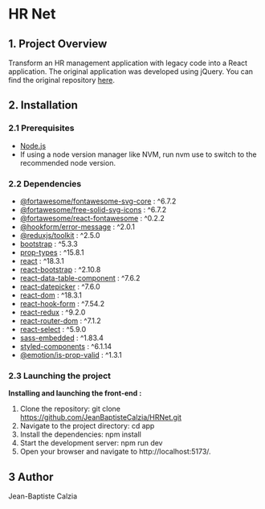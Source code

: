 # HR Net

## 1. Project Overview

Transform an HR management application with legacy code into a React application. The original application was developed using jQuery. You can find the original repository [here](https://github.com/OpenClassrooms-Student-Center/P12_Front-end).

## 2. Installation

### 2.1 Prerequisites

- [Node.js](https://nodejs.org/en)
- If using a node version manager like NVM, run nvm use to switch to the recommended node version.

### 2.2 Dependencies

- [@fortawesome/fontawesome-svg-core](https://docs.fontawesome.com/v5/web/use-with/react) : ^6.7.2
- [@fortawesome/free-solid-svg-icons](https://docs.fontawesome.com/v5/web/use-with/react) : ^6.7.2
- [@fortawesome/react-fontawesome](https://docs.fontawesome.com/v5/web/use-with/react) : ^0.2.2
- [@hookform/error-message](https://www.npmjs.com/package/@hookform/error-message) : ^2.0.1
- [@reduxjs/toolkit](https://www.npmjs.com/package/@reduxjs/toolkit) : ^2.5.0
- [bootstrap](https://getbootstrap.com/docs/5.0/getting-started/download/#npm) : ^5.3.3
- [prop-types](https://www.npmjs.com/package/prop-types) : ^15.8.1
- [react](https://fr.react.dev/) : ^18.3.1
- [react-bootstrap](https://www.npmjs.com/package/react-bootstrap) : ^2.10.8
- [react-data-table-component](https://www.npmjs.com/package/react-data-table-component) : ^7.6.2
- [react-datepicker](https://www.npmjs.com/package/react-datepicker) : ^7.6.0
- [react-dom](https://www.npmjs.com/package/react-dom) : ^18.3.1
- [react-hook-form](https://www.npmjs.com/package/react-hook-form) : ^7.54.2
- [react-redux](https://www.npmjs.com/package/react-redux) : ^9.2.0
- [react-router-dom](https://reactrouter.com/home) : ^7.1.2
- [react-select](https://react-select.com/home) : ^5.9.0
- [sass-embedded](https://www.npmjs.com/package/sass-embedded) : ^1.83.4
- [styled-components](https://www.npmjs.com/package/styled-components) : ^6.1.14
- [@emotion/is-prop-valid](https://www.npmjs.com/package/@emotion/is-prop-valid) : ^1.3.1

### 2.3 Launching the project

**Installing and launching the front-end :**

1. Clone the repository: git clone https://github.com/JeanBaptisteCalzia/HRNet.git
2. Navigate to the project directory: cd app
3. Install the dependencies: npm install
4. Start the development server: npm run dev
5. Open your browser and navigate to http://localhost:5173/.

## 3 Author

Jean-Baptiste Calzia
